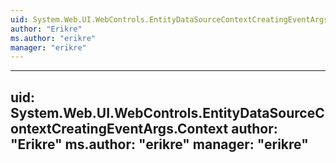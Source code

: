 ```yaml
---
uid: System.Web.UI.WebControls.EntityDataSourceContextCreatingEventArgs
author: "Erikre"
ms.author: "erikre"
manager: "erikre"
---
```


---
uid: System.Web.UI.WebControls.EntityDataSourceContextCreatingEventArgs.Context
author: "Erikre"
ms.author: "erikre"
manager: "erikre"
---

